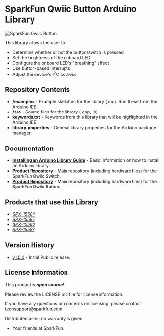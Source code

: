 SparkFun Qwiic Button Arduino Library <ADD TRAVISCI TAG HERE WHEN REPO BECOMES PUBLIC>
========================================

![SparkFun Qwiic Button](https://cdn.sparkfun.com//assets/parts/1/4/1/9/0/15584-Qwiic_Button_-_Red-01.jpg)

This library allows the user to:

* Determine whether or not the button/switch is pressed 
* Set the brightness of the onboard LED
* Configure the onboard LED's "breathing" effect
* Use button-based interrupts
* Adjust the device's I<sup>2</sup>C address


Repository Contents
-------------------

* **/examples** - Example sketches for the library (.ino). Run these from the Arduino IDE. 
* **/src** - Source files for the library (.cpp, .h).
* **keywords.txt** - Keywords from this library that will be highlighted in the Arduino IDE. 
* **library.properties** - General library properties for the Arduino package manager. 

Documentation
--------------

* **[Installing an Arduino Library Guide](https://learn.sparkfun.com/tutorials/installing-an-arduino-library)** - Basic information on how to install an Arduino library.
* **[Product Repository](https://www.youtube.com/watch?v=dQw4w9WgXcQ)** - Main repository (including hardware files) for the SparkFun Qwiic Switch.
* **[Product Repository](https://www.youtube.com/watch?v=dQw4w9WgXcQ)** - Main repository (including hardware files) for the SparkFun Qwiic Button.

Products that use this Library 
---------------------------------

* [*SPX-15584*](https://www.sparkfun.com/products/15584)
* [*SPX-15585*](https://www.sparkfun.com/products/15585)
* [*SPX-15586*](https://www.sparkfun.com/products/15586)
* [*SPX-15587*](https://www.sparkfun.com/products/15587)

Version History
---------------

* [v1.0.0](https://www.youtube.com/watch?v=dQw4w9WgXcQ) - Initial Public release.

License Information
-------------------

This product is _**open source**_! 

Please review the LICENSE.md file for license information. 

If you have any questions or concerns on licensing, please contact techsupport@sparkfun.com.

Distributed as-is; no warranty is given.

- Your friends at SparkFun.
